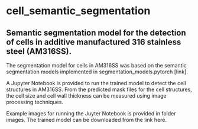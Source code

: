 # cell_semantic_segmentation
## Semantic segmentation model for the detection of cells in additive manufactured 316 stainless steel (AM316SS).

The segmentation model for cells in AM316SS was based on the semantic segmentation models implemented in segmentation_models.pytorch [link]. 

A Jupyter Notebook is provided to run the trained model to detect the cell structures in AM316SS. From the predicted mask files for the cell structures, the cell size and cell wall thickness can be measured using image processing techniques.

Example images for running the Juyter Notebook is provided in folder images. The trained model can be downloaded from the link here.
